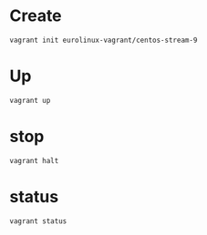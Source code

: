 # Create 
```
vagrant init eurolinux-vagrant/centos-stream-9

```

# Up

```
vagrant up

```

# stop
```
vagrant halt

```
# status

```
vagrant status

```